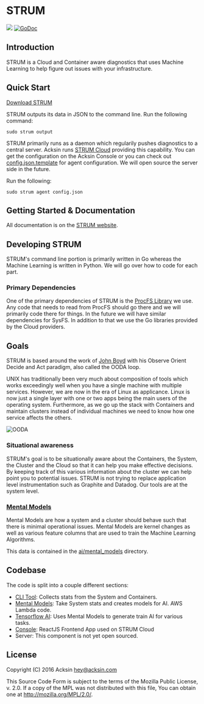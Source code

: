 # STRUM

<a href="https://travis-ci.org/acksin/strum"><img src="https://travis-ci.org/acksin/strum.svg?branch=master" /></a>
<a href="https://godoc.org/github.com/acksin/strum"><img src="https://godoc.org/github.com/acksin/strum?status.svg" alt="GoDoc"></a>

## Introduction

STRUM is a Cloud and Container aware diagnostics that uses Machine
Learning to help figure out issues with your infrastructure.

## Quick Start

[Download STRUM](https://www.acksin.com/strum)

STRUM outputs its data in JSON to the command line. Run the following
command:

    sudo strum output

STRUM primarily runs as a daemon which regularily pushes diagnostics
to a central server. Acksin runs
[STRUM Cloud](https://www.acksin.com/console/login?redirectTo=https://www.acksin.com/console/strum)
providing this capability. You can get the configuration on the Acksin
Console or you can check out [config.json.template](config.json.template) for
agent configuration. We will open source the server side in the future.

Run the following:

    sudo strum agent config.json

## Getting Started & Documentation

All documentation is on the [STRUM website](https://www.acksin.com/strum).

## Developing STRUM

STRUM's command line portion is primarily written in Go whereas the
Machine Learning is written in Python. We will go over how to code for
each part.

### Primary Dependencies

One of the primary dependencies of STRUM is the [ProcFS Library](https://github.com/acksin/procfs) we use.
Any code that needs to read from ProcFS should go there and we will
primarily code there for things. In the future we will have similar
dependencies for SysFS. In addition to that we use the Go libraries
provided by the Cloud providers.

## Goals

STRUM is based around the work of
[John Boyd](https://en.wikipedia.org/wiki/John_Boyd_(military_strategist))
with his Observe Orient Decide and Act paradigm, also called
the OODA loop.

UNIX has traditionally been very much about composition of tools which
works exceedingly well when you have a single machine with multiple
services. However, we are now in the era of Linux as applicance. Linux
is now just a single layer with one or two apps being the main users
of the operating system. Furthermore, as we go up the stack with
Containers and maintain clusters instead of individual machines we
need to know how one service affects the others.

![OODA](https://assets.acksin.com/images/strum_ooda.png)

### Situational awareness

STRUM's goal is to be situationally aware about the Containers, the
System, the Cluster and the Cloud so that it can help you make
effective decisions. By keeping track of this various information
about the cluster we can help point you to potential issues. STRUM is
not trying to replace application level instrumentation such as
Graphite and Datadog. Our tools are at the system level.

### [Mental Models](https://github.com/acksin/strum/wiki/Mental-Models)

Mental Models are how a system and a cluster should behave such that
there is minimal operational issues. Mental Models are kernel changes
as well as various feature columns that are used to train the Machine
Learning Algorithms.

This data is contained in the [ai/mental_models](ai/mental_models) directory.

## Codebase

The code is split into a couple different sections:

 - [CLI Tool](stats): Collects stats from the System and Containers.
 - [Mental Models](ai/mental_models): Take System stats and creates models for AI. AWS Lambda code.
 - [Tensorflow AI](ai/tensorflow): Uses Mental Models to generate train AI for various tasks.
 - [Console](console/js): ReactJS Frontend App used on STRUM Cloud
 - Server: This component is not yet open sourced.

## License

Copyright (C) 2016 Acksin <hey@acksin.com>

This Source Code Form is subject to the terms of the Mozilla Public
License, v. 2.0. If a copy of the MPL was not distributed with this
file, You can obtain one at <http://mozilla.org/MPL/2.0/>.
